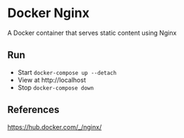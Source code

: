 # Docker Nginx
A Docker container that serves static content using Nginx

## Run
* Start `docker-compose up --detach`
* View at http://localhost
* Stop `docker-compose down`

## References
https://hub.docker.com/_/nginx/
